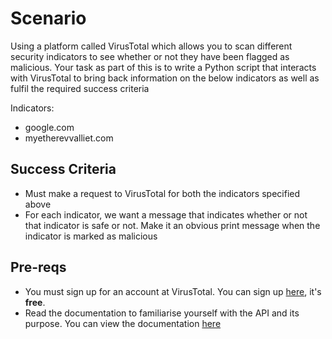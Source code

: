 # Scenario

Using a platform called VirusTotal which allows you to scan different security indicators to see whether or not they have been flagged as malicious. Your task as part of this is to write a Python script that interacts with VirusTotal to bring back information on the below indicators as well as fulfil the required success criteria

Indicators:

* google.com
* myetherevvalliet.com

## Success Criteria

* Must make a request to VirusTotal for both the indicators specified above
* For each indicator, we want a message that indicates whether or not that indicator is safe or not. Make it an obvious print message when the indicator is marked as malicious

## Pre-reqs

* You must sign up for an account at VirusTotal. You can sign up [here](https://www.virustotal.com/gui/join-us), it's **free**.
* Read the documentation to familiarise yourself with the API and its purpose. You can view the documentation [here](https://support.virustotal.com/hc/en-us/articles/115002739245-Searching)
